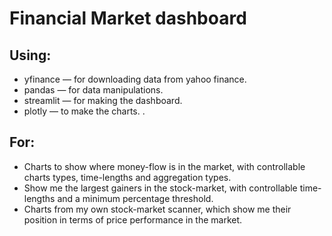 # Financial Market dashboard 

## Using:

- yfinance — for downloading data from yahoo finance.
- pandas — for data manipulations.
- streamlit — for making the dashboard.
- plotly — to make the charts. .


## For:

- Charts to show where money-flow is in the market, with controllable charts types, time-lengths and aggregation types.
- Show me the largest gainers in the stock-market, with controllable time-lengths and a minimum percentage threshold.
- Charts from my own stock-market scanner, which show me their position in terms of price performance in the market.

